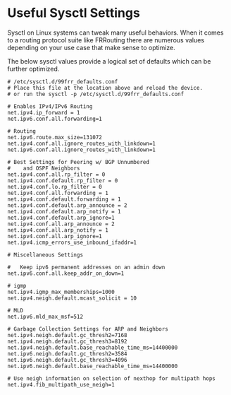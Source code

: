 # Useful Sysctl Settings
Sysctl on Linux systems can tweak many useful behaviors. When it comes to a routing protocol suite like FRRouting there are numerous values depending on your use case that make sense to optimize.

The below sysctl values provide a logical set of defaults which can be further optimized.


```
# /etc/sysctl.d/99frr_defaults.conf
# Place this file at the location above and reload the device.
# or run the sysctl -p /etc/sysctl.d/99frr_defaults.conf
  
# Enables IPv4/IPv6 Routing
net.ipv4.ip_forward = 1
net.ipv6.conf.all.forwarding=1

# Routing
net.ipv6.route.max_size=131072
net.ipv4.conf.all.ignore_routes_with_linkdown=1
net.ipv6.conf.all.ignore_routes_with_linkdown=1

# Best Settings for Peering w/ BGP Unnumbered
#    and OSPF Neighbors
net.ipv4.conf.all.rp_filter = 0
net.ipv4.conf.default.rp_filter = 0
net.ipv4.conf.lo.rp_filter = 0
net.ipv4.conf.all.forwarding = 1
net.ipv4.conf.default.forwarding = 1
net.ipv4.conf.default.arp_announce = 2
net.ipv4.conf.default.arp_notify = 1
net.ipv4.conf.default.arp_ignore=1
net.ipv4.conf.all.arp_announce = 2
net.ipv4.conf.all.arp_notify = 1
net.ipv4.conf.all.arp_ignore=1
net.ipv4.icmp_errors_use_inbound_ifaddr=1

# Miscellaneous Settings

#   Keep ipv6 permanent addresses on an admin down
net.ipv6.conf.all.keep_addr_on_down=1

# igmp
net.ipv4.igmp_max_memberships=1000
net.ipv4.neigh.default.mcast_solicit = 10

# MLD
net.ipv6.mld_max_msf=512

# Garbage Collection Settings for ARP and Neighbors
net.ipv4.neigh.default.gc_thresh2=7168
net.ipv4.neigh.default.gc_thresh3=8192
net.ipv4.neigh.default.base_reachable_time_ms=14400000
net.ipv6.neigh.default.gc_thresh2=3584
net.ipv6.neigh.default.gc_thresh3=4096
net.ipv6.neigh.default.base_reachable_time_ms=14400000

# Use neigh information on selection of nexthop for multipath hops
net.ipv4.fib_multipath_use_neigh=1
```
